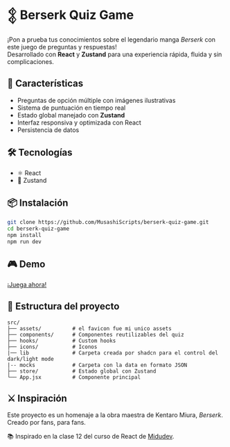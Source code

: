 
# 𒉭 Berserk Quiz Game

¡Pon a prueba tus conocimientos sobre el legendario manga *Berserk* con este juego de preguntas y respuestas!  
Desarrollado con **React** y **Zustand** para una experiencia rápida, fluida y sin complicaciones.

## 🚀 Características

- Preguntas de opción múltiple con imágenes ilustrativas
- Sistema de puntuación en tiempo real
- Estado global manejado con **Zustand**
- Interfaz responsiva y optimizada con React
- Persistencia de datos

## 🛠️ Tecnologías

- ⚛️ React
- 🐻 Zustand

## 📦 Instalación

```bash
git clone https://github.com/MusashiScripts/berserk-quiz-game.git
cd berserk-quiz-game
npm install
npm run dev
```

## 🎮 Demo

[¡Juega ahora!](https://tudominio.com)

## 📁 Estructura del proyecto

```
src/
├── assets/          # el favicon fue mi unico assets
├── components/      # Componentes reutilizables del quiz
├── hooks/           # Custom hooks
├── icons/           # Iconos
|── lib              # Carpeta creada por shadcn para el control del dark/light mode
|-- mocks            # Carpeta con la data en formato JSON
├── store/           # Estado global con Zustand
└── App.jsx          # Componente principal
```

## ⚔️ Inspiración

Este proyecto es un homenaje a la obra maestra de Kentaro Miura, *Berserk*.  
Creado por fans, para fans.

  
📚 Inspirado en la clase 12 del curso de React de [Midudev](https://youtu.be/p2wF2wRjcN0?si=YjQdL8vkDKCgehHC).
